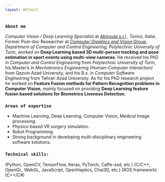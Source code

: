 ```yaml
---
layout: default
---
```



### `About me`
 *Computer Vision / Deep Learning Specialist* at *[Abinsula s.r.l](https://abinsula.com/) , Torino, Italia*.
Former Post-doc Researcher at *[Computer Graphics and Vision Group](https://areeweb.polito.it/ricerca/cgvg/index.html), Department of Computer and Control Engineering, Polytechnic University of Turin*, worked on **Deep Learning based 3D multi-person tracking and pose estimation in sport events using multi-view cameras**.
He received his PhD in *Computer and Control Engineering* from *Polytechnic University of Turin*, his Master’s in *Mechatronics Engineering (Human-Computer Interaction)* from Qazvin Azad University, and his B.s. in *Computer Software Engineering* from Tehran Azad University.
As for his PhD research project he worked on **Feature Fusion methods for Pattern Recognition problems in Computer Vision**, mainly focused on providing **Deep Learning feature fusion based solutions for Biometrics Liveness Detection**.


### `Areas of expertise`
* Machine Learning, Deep Learning, Computer Vision, Medical Image processing.
* Physics-based VR surgery simulation. 
* Robot Programming 
* Strong background in developing multi-disciplinary engineering software solutions.


### `Technical skills:`
 (Python, OpenCV, TensorFlow, Keras, PyTorch, Caffe-ssd, etc.)
(C/C++, OpenGL, WebGL, JavaScript, OpenHaptics, Chai3D, etc.)
(ROS framework). (C++/C#)


